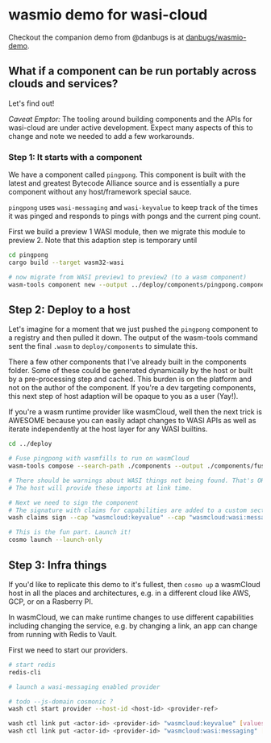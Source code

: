 # wasmio demo for wasi-cloud

Checkout the companion demo from @danbugs is at [danbugs/wasmio-demo](https://github.com/danbugs/wasmio-demo).

## What if a component can be run portably across clouds and services?

Let's find out!

*Caveat Emptor:* The tooling around building components and the APIs for wasi-cloud are under active development.
Expect many aspects of this to change and note we needed to add a few workarounds.

### Step 1: It starts with a component

We have a component called `pingpong`. This component is built with the latest and greatest
Bytecode Alliance source and is essentially a pure component without any host/framework special sauce.

`pingpong` uses `wasi-messaging` and `wasi-keyvalue` to keep track of the times it was pinged and responds
to pings with pongs and the current ping count.

First we build a preview 1 WASI module, then we migrate this module to preview 2. Note that this
adaption step is temporary until 

```bash
cd pingpong
cargo build --target wasm32-wasi

# now migrate from WASI preview1 to preview2 (to a wasm component)
wasm-tools component new --output ../deploy/components/pingpong.component.wasm --adapt wasi_snapshot_preview1.wasm pingpong.wasm
```

## Step 2: Deploy to a host

Let's imagine for a moment that we just pushed the `pingpong` component to a registry and then pulled it down. The output of the wasm-tools command sent the final `.wasm` to `deploy/components` to simulate this.

There a few other components that I've already built in the components folder.
Some of these could be generated dynamically by the host
or built by a pre-processing step and cached.
This burden is on the platform and not on the author of the component.
If you're a dev targeting components, this next step of host
adaption will be opaque to you as a user (Yay!).

If you're a wasm runtime provider like wasmCloud, well then the next trick
is AWESOME because you can easily adapt changes to WASI APIs as well as
iterate independently at the host layer for any WASI builtins.

```bash
cd ../deploy

# Fuse pingpong with wasmfills to run on wasmCloud
wasm-tools compose --search-path ./components --output ./components/fused.wasm ./components/pingpong.component.wasm

# There should be warnings about WASI things not being found. That's OK!
# The host will provide these imports at link time.

# Next we need to sign the component
# The signature with claims for capabilities are added to a custom section in the wasm binary
wash claims sign --cap "wasmcloud:keyvalue" --cap "wasmcloud:wasi:messaging" --name pingpong ./components/fused.wasm

# This is the fun part. Launch it!
cosmo launch --launch-only
```

## Step 3: Infra things

If you'd like to replicate this demo to it's fullest, then `cosmo up` a wasmCloud host
in all the places and architectures, e.g. in a different cloud like AWS, GCP, or on a Rasberry PI.

In wasmCloud, we can make runtime changes to use different capabilities including changing the
service, e.g. by changing a link, an app can change from running with Redis to Vault.

First we need to start our providers.

```bash
# start redis
redis-cli
```

```bash
# launch a wasi-messaging enabled provider

# todo --js-domain cosmonic ?
wash ctl start provider --host-id <host-id> <provider-ref>

wash ctl link put <actor-id> <provider-id> "wasmcloud:keyvalue" [values]...
wash ctl link put <actor-id> <provider-id> "wasmcloud:wasi:messaging" [values]...
```
